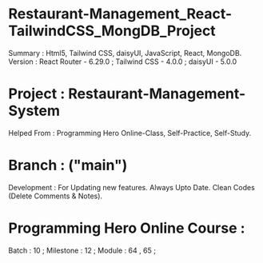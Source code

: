 # Restaurant-Management_React-TailwindCSS_MongDB_Project
Summary : Html5, Tailwind CSS, daisyUI, JavaScript, React, MongoDB.
Version : React Router - 6.29.0 ; Tailwind CSS - 4.0.0 ; daisyUI - 5.0.0


# Project : Restaurant-Management-System 
Helped From : Programming Hero Online-Class, Self-Practice, Self-Study. 


# Branch : ("main") 
Development : For Updating new features. Always Upto Date. Clean Codes (Delete Comments & Notes). 


# Programming Hero Online Course : 
Batch : 10 ; 
Milestone : 12 ; 
Module : 64 , 65 ; 

